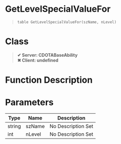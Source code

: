 # GetLevelSpecialValueFor
> `table GetLevelSpecialValueFor(szName, nLevel)`
# Class
> __✔ Server: CDOTABaseAbility__  
> __✖ Client: undefined__  
# Function Description

# Parameters
Type|Name|Description
--|--|--
string|szName|No Description Set
int|nLevel|No Description Set

